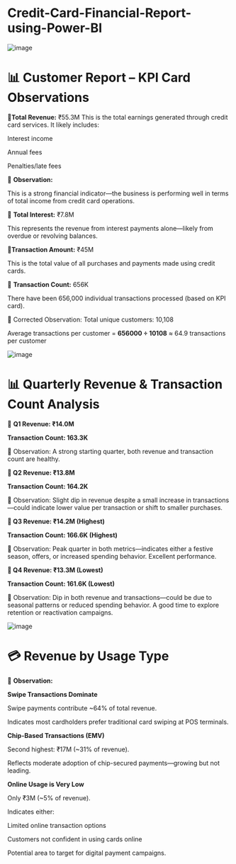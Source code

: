 # Credit-Card-Financial-Report-using-Power-BI


![image](https://github.com/user-attachments/assets/c153047b-e777-47f1-a3b1-eb35e31be19d)

# 📊 Customer Report – KPI Card Observations

🔹**Total Revenue:** ₹55.3M
This is the total earnings generated through credit card services. It likely includes:

Interest income

Annual fees

Penalties/late fees

📌 **Observation:**

This is a strong financial indicator—the business is performing well in terms of total income from credit card operations.

🔹 **Total Interest:** ₹7.8M

This represents the revenue from interest payments alone—likely from overdue or revolving balances.

🔹**Transaction Amount:** ₹45M

This is the total value of all purchases and payments made using credit cards.

🔹 **Transaction Count:** 656K

There have been 656,000 individual transactions processed (based on KPI card).

📌 Corrected Observation:
Total unique customers: 10,108

Average transactions per customer = **656000 ÷ 10108** ≈ 64.9 transactions per customer





![image](https://github.com/user-attachments/assets/e4d2072f-aefc-4644-b9fb-b37babddde21)


# 📊 Quarterly Revenue & Transaction Count Analysis

🔹 **Q1 Revenue: ₹14.0M**

**Transaction Count: 163.3K**

📌 Observation:
A strong starting quarter, both revenue and transaction count are healthy.

**🔹 Q2 Revenue: ₹13.8M**

**Transaction Count: 164.2K**

📌 Observation:
Slight dip in revenue despite a small increase in transactions—could indicate lower value per transaction or shift to smaller purchases.

**🔹 Q3 Revenue: ₹14.2M (Highest)**

**Transaction Count: 166.6K (Highest)**

📌 Observation:
Peak quarter in both metrics—indicates either a festive season, offers, or increased spending behavior. Excellent performance.

**🔹 Q4 Revenue: ₹13.3M (Lowest)**

**Transaction Count: 161.6K (Lowest)**

📌 Observation:
Dip in both revenue and transactions—could be due to seasonal patterns or reduced spending behavior. A good time to explore retention or reactivation campaigns.





![image](https://github.com/user-attachments/assets/e666e82c-e48a-499c-b709-57dcf665ea65)


# 💳 Revenue by Usage Type

🔹 **Observation:**

**Swipe Transactions Dominate**

Swipe payments contribute ~64% of total revenue.

Indicates most cardholders prefer traditional card swiping at POS terminals.

**Chip-Based Transactions (EMV)**

Second highest: ₹17M (~31% of revenue).

Reflects moderate adoption of chip-secured payments—growing but not leading.

**Online Usage is Very Low**

Only ₹3M (~5% of revenue).

Indicates either:

Limited online transaction options

Customers not confident in using cards online

Potential area to target for digital payment campaigns.


